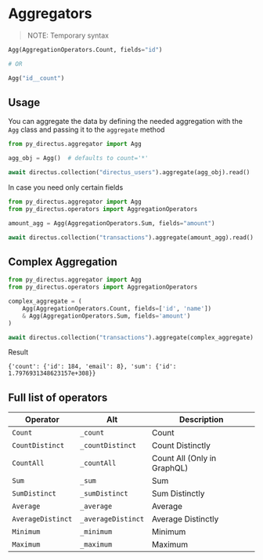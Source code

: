 # Aggregators

> NOTE: Temporary syntax

```python
Agg(AggregationOperators.Count, fields="id")

# OR

Agg("id__count")
```

## Usage

You can aggregate the data by defining the needed aggregation with the `Agg` class and passing it to the `aggregate` method

```python
from py_directus.aggregator import Agg

agg_obj = Agg()  # defaults to count='*'

await directus.collection("directus_users").aggregate(agg_obj).read()
```

In case you need only certain fields

```python
from py_directus.aggregator import Agg
from py_directus.operators import AggregationOperators

amount_agg = Agg(AggregationOperators.Sum, fields="amount")

await directus.collection("transactions").aggregate(amount_agg).read()
```

## Complex Aggregation

```python
from py_directus.aggregator import Agg
from py_directus.operators import AggregationOperators

complex_aggregate = (
    Agg(AggregationOperators.Count, fields=['id', 'name']) 
    & Agg(AggregationOperators.Sum, fields='amount')
)

await directus.collection("transactions").aggregate(complex_aggregate).read()
```

Result

```
{'count': {'id': 184, 'email': 8}, 'sum': {'id': 1.7976931348623157e+308}}
```

## Full list of operators

| Operator           | Alt                | Description                         |
|--------------------|--------------------|-------------------------------------|
| `Count`            | `_count`           | Count                               |
| `CountDistinct`    | `_countDistinct`   | Count Distinctly                    |
| `CountAll`         | `_countAll`        | Count All (Only in GraphQL)         |
| `Sum`              | `_sum`             | Sum                                 |
| `SumDistinct`      | `_sumDistinct`     | Sum Distinctly                      |
| `Average`          | `_average`         | Average                             |
| `AverageDistinct`  | `_averageDistinct` | Average Distinctly                  |
| `Minimum`          | `_minimum`         | Minimum                             |
| `Maximum`          | `_maximum`         | Maximum                             |
